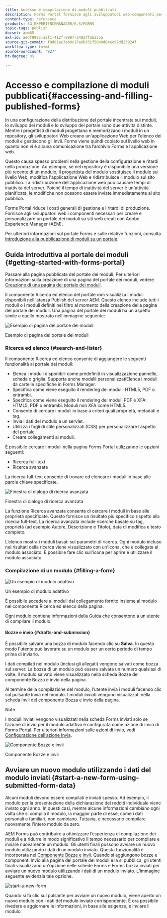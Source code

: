 ```yaml
---
title: Accesso e compilazione di moduli pubblicati
description: Forms Portal fornisce agli sviluppatori web componenti per creare e personalizzare un portale di moduli su siti web creati con Adobe Experience Manager (AEM).
content-type: reference
products: SG_EXPERIENCEMANAGER/6.5/FORMS
topic-tags: publish
docset: aem65
exl-id: aedf890c-a2f1-412f-8897-2492ffab335a
source-git-commit: f0dd1ac3ab9c17a8b331f5048d84ec97dd23924f
workflow-type: tm+mt
source-wordcount: '927'
ht-degree: 0%

---
```


# Accesso e compilazione di moduli pubblicati{#accessing-and-filling-published-forms}

In una configurazione della distribuzione del portale incentrata sui moduli, lo sviluppo dei moduli e lo sviluppo del portale sono due attività distinte. Mentre i progettisti di moduli progettano e memorizzano i moduli in un repository, gli sviluppatori Web creano un&#39;applicazione Web per l&#39;elenco dei moduli e gestiscono gli invii. Forms viene quindi copiato sul livello web in quanto non vi è alcuna comunicazione tra l’archivio Forms e l’applicazione web.

Questo causa spesso problemi nella gestione della configurazione e ritardi nella produzione. Ad esempio, se nel repository è disponibile una versione più recente di un modulo, il progettista del modulo sostituisce il modulo sul livello Web, modifica l&#39;applicazione Web e ridistribuisce il modulo sul sito pubblico. La ridistribuzione dell’applicazione web può causare tempi di inattività del server. Poiché il tempo di inattività del server è un&#39;attività pianificata, le modifiche non possono essere inviate immediatamente al sito pubblico.

Forms Portal riduce i costi generali di gestione e i ritardi di produzione. Fornisce agli sviluppatori web i componenti necessari per creare e personalizzare un portale dei moduli su siti web creati con Adobe Experience Manager (AEM).

Per ulteriori informazioni sul portale Forms e sulle relative funzioni, consulta [Introduzione alla pubblicazione di moduli su un portale](/help/forms/using/introduction-publishing-forms.md).

## Guida introduttiva al portale dei moduli {#getting-started-with-forms-portal}

Passare alla pagina pubblicata del portale dei moduli. Per ulteriori informazioni sulla creazione di una pagina del portale dei moduli, vedere [Creazione di una pagina del portale dei moduli](../../forms/using/creating-form-portal-page.md).

Il componente Ricerca ed elenco del portale rom visualizza i moduli disponibili nell’istanza Publish del server AEM. Questo elenco include tutti i moduli o i moduli definiti nel filtro al momento della creazione della pagina del portale dei moduli. Una pagina del portale dei moduli ha un aspetto simile a quello mostrato nell&#39;immagine seguente:

![Esempio di pagina del portale dei moduli ](assets/forms-portal-page.png)

Esempio di pagina del portale dei moduli

### Ricerca ed elenco {#search-and-lister}

Il componente Ricerca ed elenco consente di aggiungere le seguenti funzionalità al portale dei moduli:

* Elenca i moduli disponibili come predefiniti in visualizzazione pannello, scheda o griglia. Supporta anche modelli personalizzatiElenca i moduli da cartelle specifiche in Forms Manager.
* Specifica come viene eseguito il rendering dei moduli: HTML5, PDF o entrambi.
* Specifica come viene eseguito il rendering dei moduli PDF e XFA: HTML5, PDF o entrambi. Moduli non XFA come HTML5.
* Consente di cercare i moduli in base a criteri quali proprietà, metadati e tag.
* Invia i dati del modulo a un servlet.
* Utilizza i fogli di stile personalizzati (CSS) per personalizzare l’aspetto del portale.
* Creare collegamenti ai moduli.

È possibile cercare i moduli nella pagina Forms Portal utilizzando le opzioni seguenti:

* Ricerca full-text
* Ricerca avanzata

La ricerca full-text consente di trovare ed elencare i moduli in base alle parole chiave specificate.

![Finestra di dialogo di ricerca avanzata](assets/search-panel.png)

Finestra di dialogo di ricerca avanzata

La funzione Ricerca avanzata consente di cercare i moduli in base alle proprietà specificate. Questo fornisce un risultato più specifico rispetto alla ricerca full-text. La ricerca avanzata include ricerche basate su tag, proprietà (ad esempio Autore, Descrizione e Titolo), data di modifica e testo completo.

L’elenco mostra i moduli basati sui parametri di ricerca. Ogni modulo incluso nei risultati della ricerca viene visualizzato con un&#39;icona, che è collegata al modulo associato. È possibile fare clic sull&#39;icona per aprire e utilizzare il modulo associato.

### Compilazione di un modulo {#filling-a-form}

![Un esempio di modulo adattivo](assets/filling_a_form.png)

Un esempio di modulo adattivo

È possibile accedere ai moduli dal collegamento fornito insieme al modulo nel componente Ricerca ed elenco della pagina.

Ogni modulo contiene informazioni della Guida che consentono a un utente di compilare il modulo.

#### Bozze e invio {#drafts-and-submission}

È possibile salvare una bozza di modulo facendo clic su **Salva**. In questo modo l&#39;utente può lavorare su un modulo per un certo periodo di tempo prima di inviarlo.

I dati compilati nel modulo (inclusi gli allegati) vengono salvati come bozza sul server. La bozza di un modulo può essere salvata un numero qualsiasi di volte. Il modulo salvato viene visualizzato nella scheda Bozze del componente Bozza e invio della pagina.

Al termine della compilazione del modulo, l’utente invia i moduli facendo clic sul pulsante Invia nel modulo. I moduli inviati vengono visualizzati nella scheda Invii del componente Bozza e invio della pagina.

>[!NOTE]
>
>I moduli inviati vengono visualizzati nella scheda Forms inviati solo se l’azione di invio per il modulo adattivo è configurata come azione di invio di Forms Portal. Per ulteriori informazioni sulle azioni di invio, vedi [Configurazione dell’azione Invia](../../forms/using/configuring-submit-actions.md).

![Componente Bozze e invii](assets/draft-submission.png)

Componente Bozze e invii

## Avviare un nuovo modulo utilizzando i dati del modulo inviati {#start-a-new-form-using-submitted-form-data}

Alcuni moduli devono essere compilati e inviati spesso. Ad esempio, il modulo per la presentazione della dichiarazione dei redditi individuale viene inviato ogni anno. In questi casi, mentre alcune informazioni cambiano ogni volta che si compila il modulo, la maggior parte di esse, come i dati personali e familiari, non cambiano. Tuttavia, è necessario compilare nuovamente l&#39;intero modulo da zero.

AEM Forms può contribuire a ottimizzare l’esperienza di compilazione dei moduli e a ridurre in modo significativo il tempo necessario per compilare e inviare nuovamente un modulo. Gli utenti finali possono avviare un nuovo modulo utilizzando i dati di un modulo inviato. Questa funzionalità è incorporata nel [Componente Bozze e invii](../../forms/using/draft-submission-component.md). Quando si aggiungono bozze e componenti Invio alla pagina del portale dei moduli e la si pubblica, gli utenti finali visualizzano un&#39;opzione nelle schede Forms e Forms bozza inviati per avviare un nuovo modulo utilizzando i dati di un modulo inviato. L’immagine seguente evidenzia tale opzione.

![start-a-new-form](assets/start-a-new-form.png)

Quando si fa clic sul pulsante per avviare un nuovo modulo, viene aperto un nuovo modulo con i dati del modulo inviato corrispondente. È ora possibile rivedere e aggiornare le informazioni, in base alle esigenze, e inviare il modulo.

